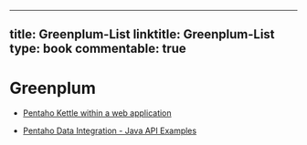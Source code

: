 
---
title: Greenplum-List
linktitle: Greenplum-List
type: book
commentable: true
---

# Greenplum

- [Pentaho Kettle within a web application](https://labs.consol.de/de/application%20server/kettle/2012/03/26/pentaho-kettle-within-a-web-application.html)

- [Pentaho Data Integration - Java API Examples](http://wiki.pentaho.com/display/EAI/Pentaho+Data+Integration+-+Java+API+Examples)

    